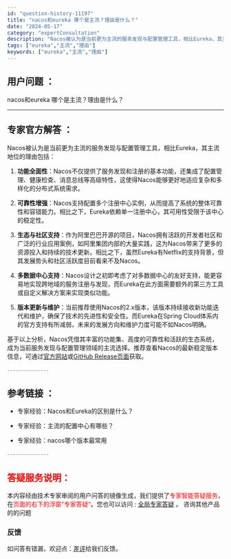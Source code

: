 ```yaml
---
id: "question-history-11197"
title: "nacos和eureka 哪个是主流？理由是什么？"
date: "2024-05-17"
category: "expertConsultation"
description: "Nacos被认为是当前更为主流的服务发现与配置管理工具，相比Eureka，其主流地位的理由包括：1. **功能全面性**：Nacos不仅提供了服务发现和注册的基本功能，还集成了配置管理、健康检查、消息总线等高级特性，这使得Nacos能够更好地适应复杂和多样化的分布式系统需求。2. **可靠性增强**"
tags: ["eureka","主流","理由"]
keywords: ["eureka","主流","理由"]
---
```


## 用户问题 ： 
 nacos和eureka 哪个是主流？理由是什么？  

---------------
## 专家官方解答 ：

Nacos被认为是当前更为主流的服务发现与配置管理工具，相比Eureka，其主流地位的理由包括：

1. **功能全面性**：Nacos不仅提供了服务发现和注册的基本功能，还集成了配置管理、健康检查、消息总线等高级特性，这使得Nacos能够更好地适应复杂和多样化的分布式系统需求。

2. **可靠性增强**：Nacos支持配置多个注册中心实例，从而提高了系统的整体可靠性和容错能力。相比之下，Eureka依赖单一注册中心，其可用性受限于该中心的稳定性。

3. **生态与社区支持**：作为阿里巴巴开源的项目，Nacos拥有活跃的开发者社区和广泛的行业应用案例，如阿里集团内部的大量实践，这为Nacos带来了更多的资源投入和持续的技术更新。相比之下，虽然Eureka有Netflix的支持背景，但其发展势头和社区活跃度目前看来不及Nacos。

4. **多数据中心支持**：Nacos设计之初即考虑了对多数据中心的友好支持，能更容易地实现跨地域的服务注册与发现，而Eureka在此方面需要额外的第三方工具或自定义解决方案来实现类似功能。

5. **版本更新与维护**：当前推荐使用Nacos的2.x版本，该版本持续接收新功能迭代和维护，确保了技术的先进性和安全性。而Eureka在Spring Cloud体系内的官方支持有所减弱，未来的发展方向和维护力度可能不如Nacos明确。

基于以上分析，Nacos凭借其丰富的功能集、高度的可靠性和活跃的生态系统，成为当前服务发现与配置管理领域的主流选择。推荐查看Nacos的最新稳定版本信息，可通过[官方网站](https://nacos.io/download/nacos-server/)或[GitHub Release页面](https://github.com/alibaba/nacos/releases)获取。


<font color="#949494">---------------</font> 


## 参考链接 ：

* 专家经验：Nacos和Eureka的区别是什么？ 
 
 * 专家经验：主流的配置中心有哪些？ 
 
 * 专家经验：nacos哪个版本最常用 


 <font color="#949494">---------------</font> 
 


## <font color="#FF0000">答疑服务说明：</font> 

本内容经由技术专家审阅的用户问答的镜像生成，我们提供了<font color="#FF0000">专家智能答疑服务</font>，在<font color="#FF0000">页面的右下的浮窗”专家答疑“</font>。您也可以访问 : [全局专家答疑](https://answer.opensource.alibaba.com/docs/intro) 。 咨询其他产品的的问题

### 反馈
如问答有错漏，欢迎点：[差评](https://ai.nacos.io/user/feedbackByEnhancerGradePOJOID?enhancerGradePOJOId=13736)给我们反馈。
